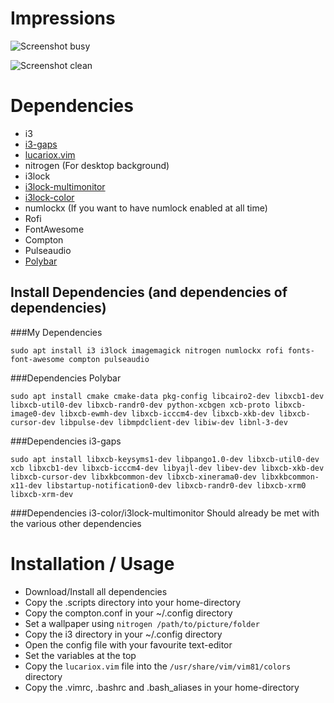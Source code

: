 # Impressions
![Screenshot busy](Images/screenshot_dirty.png)

![Screenshot clean](Images/screenshot_clean.png)

# Dependencies
- i3
- [i3-gaps](https://github.com/Airblader/i3)
- [lucariox.vim](https://github.com/miconda/lucariox.vim)
- nitrogen (For desktop background)
- i3lock
- [i3lock-multimonitor](https://github.com/ShikherVerma/i3lock-multimonitor)
- [i3lock-color](https://github.com/PandorasFox/i3lock-color)
- numlockx (If you want to have numlock enabled at all time)
- Rofi
- FontAwesome
- Compton
- Pulseaudio
- [Polybar](https://github.com/jaagr/polybar)

## Install Dependencies (and dependencies of dependencies)
###My Dependencies
```
sudo apt install i3 i3lock imagemagick nitrogen numlockx rofi fonts-font-awesome compton pulseaudio
```
###Dependencies Polybar
```
sudo apt install cmake cmake-data pkg-config libcairo2-dev libxcb1-dev libxcb-util0-dev libxcb-randr0-dev python-xcbgen xcb-proto libxcb-image0-dev libxcb-ewmh-dev libxcb-icccm4-dev libxcb-xkb-dev libxcb-cursor-dev libpulse-dev libmpdclient-dev libiw-dev libnl-3-dev
```

###Dependencies i3-gaps
```
sudo apt install libxcb-keysyms1-dev libpango1.0-dev libxcb-util0-dev xcb libxcb1-dev libxcb-icccm4-dev libyajl-dev libev-dev libxcb-xkb-dev libxcb-cursor-dev libxkbcommon-dev libxcb-xinerama0-dev libxkbcommon-x11-dev libstartup-notification0-dev libxcb-randr0-dev libxcb-xrm0 libxcb-xrm-dev
```

###Dependencies i3-color/i3lock-multimonitor
Should already be met with the various other dependencies

# Installation / Usage
* Download/Install all dependencies
* Copy the .scripts directory into your home-directory
* Copy the compton.conf in your ~/.config directory
* Set a wallpaper using ```nitrogen /path/to/picture/folder```
* Copy the i3 directory in your ~/.config directory
* Open the config file with your favourite text-editor
* Set the variables at the top
* Copy the ```lucariox.vim``` file into the ```/usr/share/vim/vim81/colors``` directory
* Copy the .vimrc, .bashrc and .bash_aliases in your home-directory
